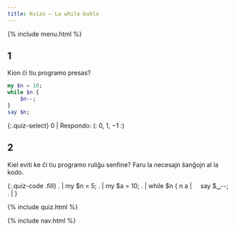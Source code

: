 ```yaml
---
title: Kvizo — La while-buklo
---
```


{% include menu.html %}

## 1

Kion ĉi tiu programo presas?

```raku
my $n = 10;
while $n {
    $n--;
}
say $n;
```

{:.quiz-select}
0 | Respondo: (: 0, 1, −1 :)

## 2

Kiel eviti ke ĉi tiu programo ruliĝu senfine? Faru la necesajn ŝanĝojn al la kodo.

{:.quiz-code .fill}
. | my $n = 5;
. | my $a = 10;
. | while $n {
n a | &nbsp;&nbsp;&nbsp;&nbsp;say $␣<span>-</span>-;
. | }


{% include quiz.html %}

{% include nav.html %}